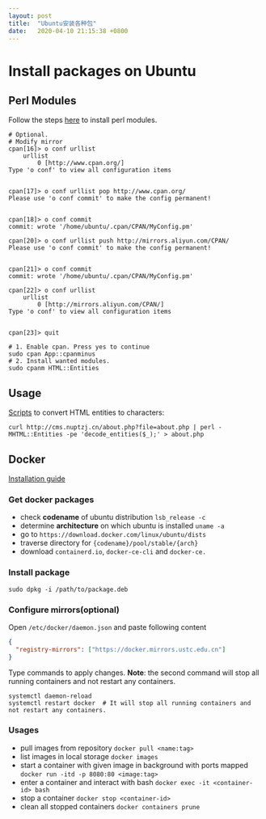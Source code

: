 ```yaml
---
layout: post
title:  "Ubuntu安装各种包"
date:   2020-04-10 21:15:38 +0800
---
```

# Install packages on Ubuntu

## Perl Modules

Follow the steps [here](http://www.cpan.org/modules/INSTALL.html) to install perl modules.

```shell
# Optional. 
# Modify mirror
cpan[16]> o conf urllist
    urllist           
        0 [http://www.cpan.org/]
Type 'o conf' to view all configuration items


cpan[17]> o conf urllist pop http://www.cpan.org/
Please use 'o conf commit' to make the config permanent!


cpan[18]> o conf commit
commit: wrote '/home/ubuntu/.cpan/CPAN/MyConfig.pm'

cpan[20]> o conf urllist push http://mirrors.aliyun.com/CPAN/
Please use 'o conf commit' to make the config permanent!


cpan[21]> o conf commit
commit: wrote '/home/ubuntu/.cpan/CPAN/MyConfig.pm'

cpan[22]> o conf urllist
    urllist           
        0 [http://mirrors.aliyun.com/CPAN/]
Type 'o conf' to view all configuration items


cpan[23]> quit
```

```shell
# 1. Enable cpan. Press yes to continue
sudo cpan App::cpanminus
# 2. Install wanted modules.
sudo cpanm HTML::Entities
```

## Usage

[Scripts](https://stackoverflow.com/a/13161719/8706476) to convert HTML entities to characters:

```shell
curl http://cms.nuptzj.cn/about.php?file=about.php | perl -MHTML::Entities -pe 'decode_entities($_);' > about.php
```
## Docker 
[Installation guide](https://docs.docker.com/install/linux/docker-ce/ubuntu/#install-from-a-package)

### Get docker packages
- check **codename** of ubuntu distribution `lsb_release -c`
- determine **architecture** on which ubuntu is installed `uname -a`
- go to `https://download.docker.com/linux/ubuntu/dists`
- traverse directory for `{codename}/pool/stable/{arch}`
- download `containerd.io`, `docker-ce-cli` and `docker-ce.`

### Install package

```shell
sudo dpkg -i /path/to/package.deb
```

### Configure mirrors(optional)
Open `/etc/docker/daemon.json` and paste following content
```json
{
  "registry-mirrors": ["https://docker.mirrors.ustc.edu.cn"]
}
```
Type commands to apply changes. **Note**: the second command will stop all running containers and not restart any containers.

```shell
systemctl daemon-reload
systemctl restart docker  # It will stop all running containers and not restart any containers.
```

### Usages

- pull images from repository `docker pull <name:tag>`
- list images in local storage `docker images`
- start a container with given image in background with ports mapped `docker run -itd -p 8080:80 <image:tag>`
- enter a container and interact with bash `docker exec -it <container-id> bash`
- stop a container `docker stop <container-id>`
- clean all stopped containers `docker containers prune`
